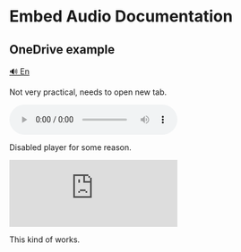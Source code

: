 # Embed Audio Documentation

## OneDrive example

[🔊 En](https://1drv.ms/u/c/37f44e52f80d7972/IQQUvEfTMO2QT7qucF4uMCyXAabp4nc9h6h7EEn2pIdPnBA)

Not very practical, needs to open new tab.

<audio controls>
  <source src="https://1drv.ms/u/c/37f44e52f80d7972/IQQUvEfTMO2QT7qucF4uMCyXAabp4nc9h6h7EEn2pIdPnBA" type="audio/mpeg">
  Your browser does not support the audio element.
</audio>

Disabled player for some reason.

<iframe src="https://1drv.ms/u/c/37f44e52f80d7972/IQQUvEfTMO2QT7qucF4uMCyXAabp4nc9h6h7EEn2pIdPnBA" width="300" height="120" frameborder="0" scrolling="no"></iframe>

This kind of works.
